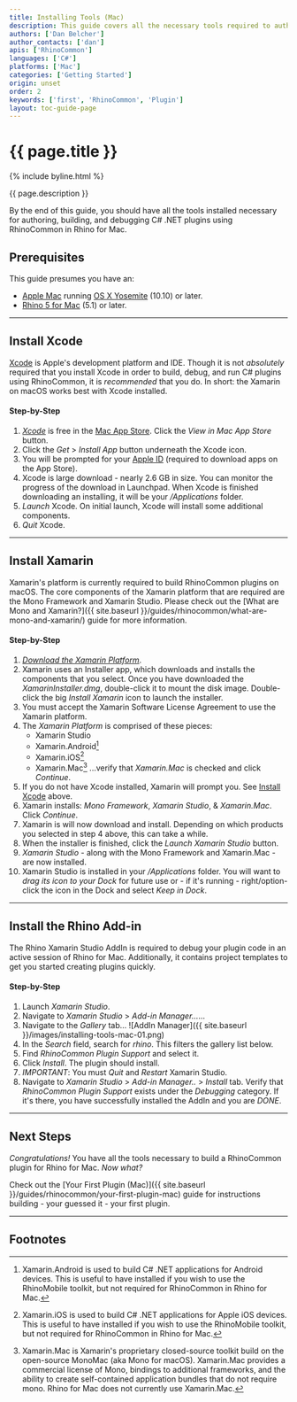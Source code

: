 ```yaml
---
title: Installing Tools (Mac)
description: This guide covers all the necessary tools required to author Rhino plugins on Mac.
authors: ['Dan Belcher']
author_contacts: ['dan']
apis: ['RhinoCommon']
languages: ['C#']
platforms: ['Mac']
categories: ['Getting Started']
origin: unset
order: 2
keywords: ['first', 'RhinoCommon', 'Plugin']
layout: toc-guide-page
---
```


# {{ page.title }}

{% include byline.html %}

{{ page.description }}

By the end of this guide, you should have all the tools installed necessary for authoring, building, and debugging C# .NET plugins using RhinoCommon in Rhino for Mac.

## Prerequisites

This guide presumes you have an:

- [Apple Mac](http://store.apple.com/) running [OS X Yosemite](https://www.apple.com/osx/) (10.10) or later.
- [Rhino 5 for Mac](https://www.rhino3d.com/mac) (5.1) or later.

---

## Install Xcode

[Xcode](https://developer.apple.com/xcode/) is Apple's development platform and IDE.  Though it is not *absolutely* required that you install Xcode in order to build, debug, and run C# plugins using RhinoCommon, it is *recommended* that you do.  In short: the Xamarin on macOS works best with Xcode installed.  

#### Step-by-Step

1. *[Xcode](https://itunes.apple.com/us/app/xcode/id497799835?mt=12)* is free in the [Mac App Store](https://itunes.apple.com/us/app/xcode/id497799835?mt=12).  Click the *View in Mac App Store* button.
1. Click the *Get* > *Install App* button underneath the Xcode icon.
1. You will be prompted for your [Apple ID](https://appleid.apple.com/) (required to download apps on the App Store).
1. Xcode is large download - nearly 2.6 GB in size.  You can monitor the progress of the download in Launchpad.  When Xcode is finished downloading an installing, it will be your */Applications* folder.
1. *Launch* Xcode.  On initial launch, Xcode will install some additional components.
1. *Quit* Xcode.

---

## Install Xamarin

Xamarin's platform is currently required to build RhinoCommon plugins on macOS.  The core components of the Xamarin platform that are required are the Mono Framework and Xamarin Studio.  Please check out the [What are Mono and Xamarin?]({{ site.baseurl }}/guides/rhinocommon/what-are-mono-and-xamarin/) guide for more information.

#### Step-by-Step

1. *[Download the Xamarin Platform](http://xamarin.com/download)*.
1. Xamarin uses an Installer app, which downloads and installs the components that you select.  Once you have downloaded the *XamarinInstaller.dmg*, double-click it to mount the disk image.  Double-click the big *Install Xamarin* icon to launch the installer.
1. You must accept the Xamarin Software License Agreement to use the Xamarin platform.
1. The *Xamarin Platform* is comprised of these pieces:
   - Xamarin Studio
   - Xamarin.Android[^1]
   - Xamarin.iOS[^2]
   - Xamarin.Mac[^3]
...verify that *Xamarin.Mac* is checked and click *Continue*.
1. If you do not have Xcode installed, Xamarin will prompt you.  See [Install Xcode](#install-xcode) above.
1. Xamarin installs: *Mono Framework*, *Xamarin Studio*, & *Xamarin.Mac*.  Click *Continue*.
1. Xamarin is will now download and install.  Depending on which products you selected in step 4 above, this can take a while.
1. When the installer is finished, click the *Launch Xamarin Studio* button.
1. *Xamarin Studio* - along with the Mono Framework and Xamarin.Mac - are now installed.
1. Xamarin Studio is installed in your */Applications* folder. You will want to *drag its icon to your Dock* for future use or - if it's running - right/option-click the icon in the Dock and select *Keep in Dock*.

---

## Install the Rhino Add-in

The Rhino Xamarin Studio AddIn is required to debug your plugin code in an active session of Rhino for Mac.  Additionally, it contains project templates to get you started creating plugins quickly.

#### Step-by-Step

1. Launch *Xamarin Studio*.
1. Navigate to *Xamarin Studio* > *Add-in Manager...*...
1. Navigate to the *Gallery* tab...
![AddIn Manager]({{ site.baseurl }}/images/installing-tools-mac-01.png)
1. In the *Search* field, search for *rhino*.  This filters the gallery list below.
1. Find *RhinoCommon Plugin Support* and select it.
1. Click *Install*.  The plugin should install.
1. *IMPORTANT*: You must *Quit* and *Restart* Xamarin Studio.
1. Navigate to *Xamarin Studio* > *Add-in Manager..* > *Install* tab.  Verify that *RhinoCommon Plugin Support* exists under the *Debugging* category.  If it's there, you have successfully installed the AddIn and you are *DONE*.

---

## Next Steps

*Congratulations!*  You have all the tools necessary to build a RhinoCommon plugin for Rhino for Mac.  *Now what?*

Check out the [Your First Plugin (Mac)]({{ site.baseurl }}/guides/rhinocommon/your-first-plugin-mac) guide for instructions building - your guessed it - your first plugin.

---

## Footnotes

[^1]: Xamarin.Android is used to build C# .NET applications for Android devices.  This is useful to have installed if you wish to use the RhinoMobile toolkit, but not required for RhinoCommon in Rhino for Mac.

[^2]: Xamarin.iOS is used to build C# .NET applications for Apple iOS devices.  This is useful to have installed if you wish to use the RhinoMobile toolkit, but not required for RhinoCommon in Rhino for Mac.

[^3]: Xamarin.Mac is Xamarin's proprietary closed-source toolkit build on the open-source MonoMac (aka Mono for macOS).  Xamarin.Mac provides a commercial license of Mono, bindings to additional frameworks, and the ability to create self-contained application bundles that do not require mono.  Rhino for Mac does not currently use Xamarin.Mac.
